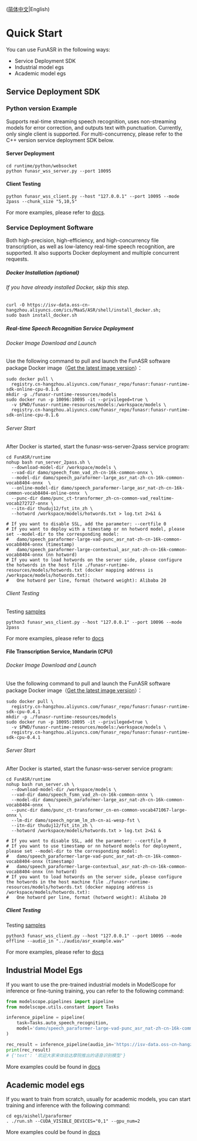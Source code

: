 ([简体中文](./quick_start_zh.md)|English)

# Quick Start

You can use FunASR in the following ways:

- Service Deployment SDK
- Industrial model egs
- Academic model egs

## Service Deployment SDK

### Python version Example
Supports real-time streaming speech recognition, uses non-streaming models for error correction, and outputs text with punctuation. Currently, only single client is supported. For multi-concurrency, please refer to the C++ version service deployment SDK below.

#### Server Deployment

```shell
cd runtime/python/websocket
python funasr_wss_server.py --port 10095
```

#### Client Testing

```shell
python funasr_wss_client.py --host "127.0.0.1" --port 10095 --mode 2pass --chunk_size "5,10,5"
```

For more examples, please refer to [docs](../runtime/python/websocket/README.md).

### Service Deployment Software

Both high-precision, high-efficiency, and high-concurrency file transcription, as well as low-latency real-time speech recognition, are supported. It also supports Docker deployment and multiple concurrent requests.

##### Docker Installation (optional)
###### If you have already installed Docker, skip this step.

```shell
curl -O https://isv-data.oss-cn-hangzhou.aliyuncs.com/ics/MaaS/ASR/shell/install_docker.sh;
sudo bash install_docker.sh
```

##### Real-time Speech Recognition Service Deployment

###### Docker Image Download and Launch
Use the following command to pull and launch the FunASR software package Docker image（[Get the latest image version](https://github.com/alibaba-damo-academy/FunASR/blob/main/runtime/docs/SDK_advanced_guide_online.md)）：

```shell
sudo docker pull \
  registry.cn-hangzhou.aliyuncs.com/funasr_repo/funasr:funasr-runtime-sdk-online-cpu-0.1.6
mkdir -p ./funasr-runtime-resources/models
sudo docker run -p 10096:10095 -it --privileged=true \
  -v $PWD/funasr-runtime-resources/models:/workspace/models \
  registry.cn-hangzhou.aliyuncs.com/funasr_repo/funasr:funasr-runtime-sdk-online-cpu-0.1.6
```

###### Server Start

After Docker is started, start the funasr-wss-server-2pass service program:

```shell
cd FunASR/runtime
nohup bash run_server_2pass.sh \
  --download-model-dir /workspace/models \
  --vad-dir damo/speech_fsmn_vad_zh-cn-16k-common-onnx \
  --model-dir damo/speech_paraformer-large_asr_nat-zh-cn-16k-common-vocab8404-onnx  \
  --online-model-dir damo/speech_paraformer-large_asr_nat-zh-cn-16k-common-vocab8404-online-onnx  \
  --punc-dir damo/punc_ct-transformer_zh-cn-common-vad_realtime-vocab272727-onnx \
  --itn-dir thuduj12/fst_itn_zh \
  --hotword /workspace/models/hotwords.txt > log.txt 2>&1 &

# If you want to disable SSL, add the parameter: --certfile 0
# If you want to deploy with a timestamp or nn hotword model, please set --model-dir to the corresponding model:
#   damo/speech_paraformer-large-vad-punc_asr_nat-zh-cn-16k-common-vocab8404-onnx (timestamp)
#   damo/speech_paraformer-large-contextual_asr_nat-zh-cn-16k-common-vocab8404-onnx (nn hotword)
# If you want to load hotwords on the server side, please configure the hotwords in the host file ./funasr-runtime-resources/models/hotwords.txt (docker mapping address is /workspace/models/hotwords.txt):
#   One hotword per line, format (hotword weight): Alibaba 20
```

###### Client Testing
Testing [samples](https://isv-data.oss-cn-hangzhou.aliyuncs.com/ics/MaaS/ASR/sample/funasr_samples.tar.gz)

```shell
python3 funasr_wss_client.py --host "127.0.0.1" --port 10096 --mode 2pass
```
For more examples, please refer to [docs](https://github.com/alibaba-damo-academy/FunASR/blob/main/runtime/docs/SDK_advanced_guide_online.md)


#### File Transcription Service, Mandarin (CPU)

###### Docker Image Download and Launch
Use the following command to pull and launch the FunASR software package Docker image（[Get the latest image version](https://github.com/alibaba-damo-academy/FunASR/blob/main/runtime/docs/SDK_advanced_guide_offline.md)）：

```shell
sudo docker pull \
  registry.cn-hangzhou.aliyuncs.com/funasr_repo/funasr:funasr-runtime-sdk-cpu-0.4.1
mkdir -p ./funasr-runtime-resources/models
sudo docker run -p 10095:10095 -it --privileged=true \
  -v $PWD/funasr-runtime-resources/models:/workspace/models \
  registry.cn-hangzhou.aliyuncs.com/funasr_repo/funasr:funasr-runtime-sdk-cpu-0.4.1
```

###### Server Start

After Docker is started, start the funasr-wss-server service program:

```shell
cd FunASR/runtime
nohup bash run_server.sh \
  --download-model-dir /workspace/models \
  --vad-dir damo/speech_fsmn_vad_zh-cn-16k-common-onnx \
  --model-dir damo/speech_paraformer-large_asr_nat-zh-cn-16k-common-vocab8404-onnx  \
  --punc-dir damo/punc_ct-transformer_cn-en-common-vocab471067-large-onnx \
  --lm-dir damo/speech_ngram_lm_zh-cn-ai-wesp-fst \
  --itn-dir thuduj12/fst_itn_zh \
  --hotword /workspace/models/hotwords.txt > log.txt 2>&1 &

# If you want to disable SSL, add the parameter: --certfile 0
# If you want to use timestamp or nn hotword models for deployment, please set --model-dir to the corresponding model:
#   damo/speech_paraformer-large-vad-punc_asr_nat-zh-cn-16k-common-vocab8404-onnx (timestamp)
#   damo/speech_paraformer-large-contextual_asr_nat-zh-cn-16k-common-vocab8404-onnx (nn hotword)
# If you want to load hotwords on the server side, please configure the hotwords in the host machine file ./funasr-runtime-resources/models/hotwords.txt (docker mapping address is /workspace/models/hotwords.txt):
#   One hotword per line, format (hotword weight): Alibaba 20
```

##### Client Testing

Testing [samples](https://isv-data.oss-cn-hangzhou.aliyuncs.com/ics/MaaS/ASR/sample/funasr_samples.tar.gz)
```shell
python3 funasr_wss_client.py --host "127.0.0.1" --port 10095 --mode offline --audio_in "../audio/asr_example.wav"
```

For more examples, please refer to [docs](https://github.com/alibaba-damo-academy/FunASR/blob/main/runtime/docs/SDK_advanced_guide_offline.md)


## Industrial Model Egs

If you want to use the pre-trained industrial models in ModelScope for inference or fine-tuning training, you can refer to the following command:

```python
from modelscope.pipelines import pipeline
from modelscope.utils.constant import Tasks

inference_pipeline = pipeline(
    task=Tasks.auto_speech_recognition,
    model='damo/speech_paraformer-large-vad-punc_asr_nat-zh-cn-16k-common-vocab8404-pytorch',
)

rec_result = inference_pipeline(audio_in='https://isv-data.oss-cn-hangzhou.aliyuncs.com/ics/MaaS/ASR/test_audio/asr_example_zh.wav')
print(rec_result)
# {'text': '欢迎大家来体验达摩院推出的语音识别模型'}
```

More examples could be found in [docs](https://alibaba-damo-academy.github.io/FunASR/en/modelscope_pipeline/quick_start.html)

## Academic model egs

If you want to train from scratch, usually for academic models, you can start training and inference with the following command:

```shell
cd egs/aishell/paraformer
. ./run.sh --CUDA_VISIBLE_DEVICES="0,1" --gpu_num=2
```
More examples could be found in [docs](https://alibaba-damo-academy.github.io/FunASR/en/modelscope_pipeline/quick_start.html)
